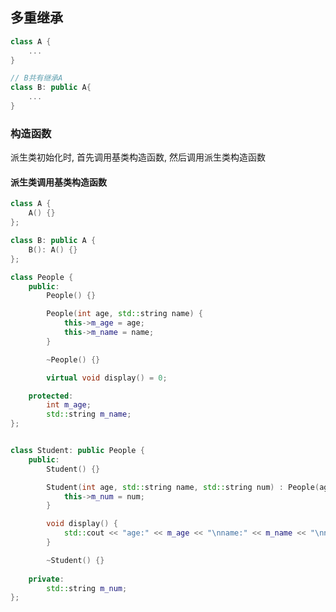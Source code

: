 <!--
 * @Description: 
 * @Version: 1.0
 * @Author: DaLao
 * @Email: dalao_li@163.com
 * @Date: 2021-11-27 20:41:59
 * @LastEditors: DaLao
 * @LastEditTime: 2022-08-29 21:36:25
-->

## 多重继承


```c++
class A {
    ...
}

// B共有继承A
class B: public A{
    ...
}
```


### 构造函数

派生类初始化时, 首先调用基类构造函数, 然后调用派生类构造函数


#### 派生类调用基类构造函数

```c++
class A {
    A() {}
};

class B: public A {
    B(): A() {}
};
```

```c++
class People {
    public:
        People() {}

        People(int age, std::string name) {
            this->m_age = age;
            this->m_name = name;
        }

        ~People() {}

        virtual void display() = 0;

    protected:
        int m_age;
        std::string m_name;
};


class Student: public People {
    public:
        Student() {}

        Student(int age, std::string name, std::string num) : People(age, name) {
            this->m_num = num;
        }

        void display() {
            std::cout << "age:" << m_age << "\nname:" << m_name << "\nnum" << m_num << std::endl;
        }

        ~Student() {}
    
    private:
        std::string m_num;
}; 
```